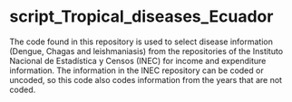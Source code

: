 # script_Tropical_diseases_Ecuador
The code found in this repository is used to select disease information (Dengue, Chagas and leishmaniasis) from the repositories of the Instituto Nacional de Estadística y Censos (INEC) for income and expenditure information. The information in the INEC repository can be coded or uncoded, so this code also codes information from the years that are not coded. 
